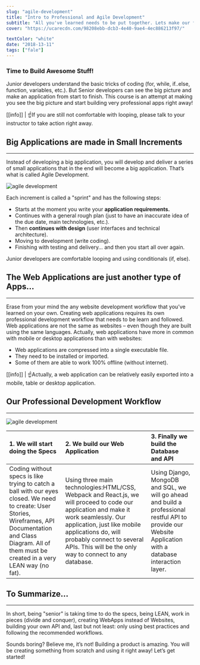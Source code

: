 ```yaml
---
slug: "agile-development"
title: "Intro to Professional and Agile Development"
subtitle: "All you've learned needs to be put together. Lets make our first entire professional application using the Agile Development method!"
cover: "https://ucarecdn.com/98208ebb-dcb3-4e40-9ae4-4ec886213f97/"

textColor: "white"
date: "2018-13-11"
tags: ["fale"]
---
```


### Time to Build Awesome Stuff!

Junior developers understand the basic tricks of coding (for, while, if..else, function, variables, etc.).  But Senior developers can see the big picture and make an application from start to finish.  This course is an attempt at making you see the big picture and start building very professional apps right away!

[[info]]
| :point_up:If you are still not comfortable with looping, please talk to your instructor to take action right away.

## Big Applications are made in Small Increments
***

Instead of developing a big application, you will develop and deliver a series of small applications that in the end will become a big application.  That’s what is called Agile Development.

![agile development](https://ucarecdn.com/7f627fe6-aa37-4450-bbff-dc4ea0ce8309/-/resize/900x/)

Each increment is called a "sprint" and has the following steps:

+ Starts at the moment you write your **application requirements.**
+ Continues with a general rough plan (just to have an inaccurate idea of the due date, main technologies, etc.).
+ Then **continues with design** (user interfaces and technical architecture).
+ Moving to development (write coding).
+ Finishing with testing and delivery… and then you start all over again.

Junior developers are comfortable looping and using conditionals (if, else).


## The Web Applications are just another type of Apps…
***

Erase from your mind the any website development workflow that you’ve learned on your own.   Creating web applications requires its own professional development workflow that needs to be learn and followed.  Web applications are not the same as websites – even though they are built using the same languages.  Actually, web applications have more in common with mobile or desktop applications than with websites:

+ Web applications are compressed into a single executable file.
+ They need to be installed or imported.
+ Some of them are able to work 100% offline (without internet).


[[info]]
| :point_up:Actually, a web application can be relatively easily exported into a mobile, table or desktop application.

## Our Professional Development Workflow
***

![agile development](https://ucarecdn.com/2b3ed62a-070f-4e7f-9572-34628ffb40d9/-/resize/600x/)

|1. We will start doing the Specs     |2. We build our Web Application       |3. Finally we build the Database and API     |
|:------------------|:--------------|:-----------------|
|Coding without specs is like trying to catch a ball with our eyes closed.  We need to create: User Stories, Wireframes, API Documentation and Class Diagram. All of them must be created in a very LEAN way (no fat).     |Using three main technologies:HTML/CSS, Webpack and React.js, we will proceed to code our application and make it work seamlessly.  Our application, just like mobile applications do, will probably connect to several APIs.  This will be the only way to connect to any database.       |Using Django, MongoDB and SQL, we will go ahead and build a professional restful API to provide our Website Application with a database interaction layer.         |     

## To Summarize…
***

In short, being "senior" is taking time to do the specs, being LEAN, work in pieces (divide and conquer), creating WebApps instead of Websites, building your own API and, last but not least: only using best practices and following the recommended workflows.

Sounds boring?  Believe me, it’s not!  Building a product is amazing.  You will be creating something from scratch and using it right away!  Let’s get started!


